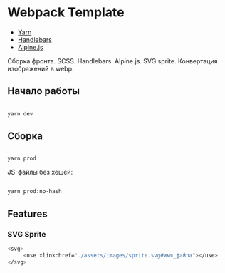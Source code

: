 # Webpack Template

* [Yarn](https://yarnpkg.com/)
* [Handlebars](https://handlebarsjs.com/guide/)
* [Alpine.js](https://alpinejs.dev/)

Сборка фронта. SCSS. Handlebars. Alpine.js. SVG sprite. Конвертация изображений в webp.

## Начало работы

```bash

yarn dev

```

## Сборка

```bash

yarn prod

```

JS-файлы без хешей:

```bash

yarn prod:no-hash

```

## Features

### SVG Sprite

```bash
<svg>
     <use xlink:href="./assets/images/sprite.svg#имя_файла"></use>
</svg>
  ```
